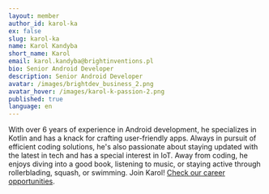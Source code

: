 ```yaml
---
layout: member
author_id: karol-ka
ex: false
slug: karol-ka
name: Karol Kandyba
short_name: Karol
email: karol.kandyba@brightinventions.pl
bio: Senior Android Developer
description: Senior Android Developer
avatar: /images/brightdev_business_2.png
avatar_hover: /images/karol-k-passion-2.png
published: true
language: en
---
```

With over 6 years of experience in Android development, he specializes in Kotlin and has a knack for crafting user-friendly apps. Always in pursuit of efficient coding solutions, he's also passionate about staying updated with the latest in tech and has a special interest in IoT. Away from coding, he enjoys diving into a good book, listening to music, or staying active through rollerblading, squash, or swimming. Join Karol! [Check our career opportunities](https://brightinventions.pl/career).